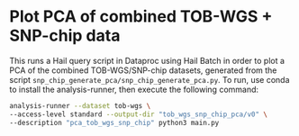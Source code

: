 # Plot PCA of combined TOB-WGS + SNP-chip data

This runs a Hail query script in Dataproc using Hail Batch in order to plot a PCA of the combined TOB-WGS/SNP-chip datasets, generated from the script `snp_chip_generate_pca/snp_chip_generate_pca.py`. To run, use conda to install the analysis-runner, then execute the following command:

```sh
analysis-runner --dataset tob-wgs \
--access-level standard --output-dir "tob_wgs_snp_chip_pca/v0" \
--description "pca_tob_wgs_snp_chip" python3 main.py
```
